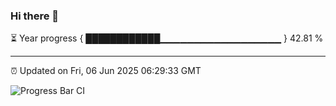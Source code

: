 ### Hi there 👋

⏳ Year progress { ████████████▁▁▁▁▁▁▁▁▁▁▁▁▁▁▁▁▁▁ } 42.81 %

---

⏰ Updated on Fri, 06 Jun 2025 06:29:33 GMT

![Progress Bar CI](https://github.com/liununu/liununu/workflows/Progress%20Bar%20CI/badge.svg)

